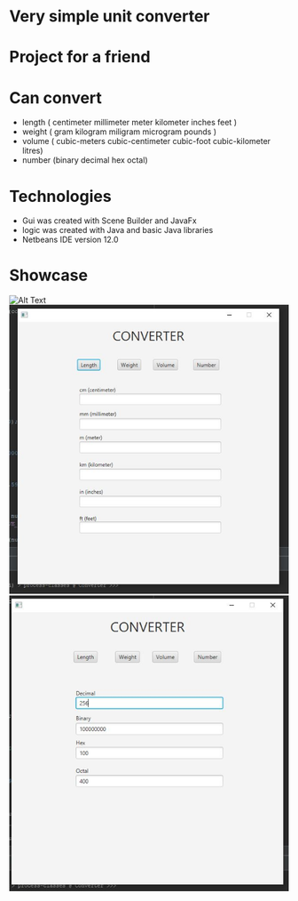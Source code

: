 # Very simple unit converter
# Project for a friend 

# Can convert
* length ( centimeter millimeter meter kilometer inches feet )
* weight ( gram kilogram miligram microgram pounds )
* volume ( cubic-meters cubic-centimeter cubic-foot cubic-kilometer litres)
* number (binary decimal hex octal) 

# Technologies
* Gui was created with Scene Builder and JavaFx
* logic was created with Java and basic Java libraries
* Netbeans IDE version 12.0

# Showcase
![Alt Text](https://media.giphy.com/media/sFBQOn6cqW21C5UZ78/giphy.gif)
![preview-image](https://github.com/leonardpepa/Unit-Converter/blob/master/Capture.JPG?raw=true)
![preview-image](https://github.com/leonardpepa/Unit-Converter/blob/master/Capture2.JPG?raw=true)

